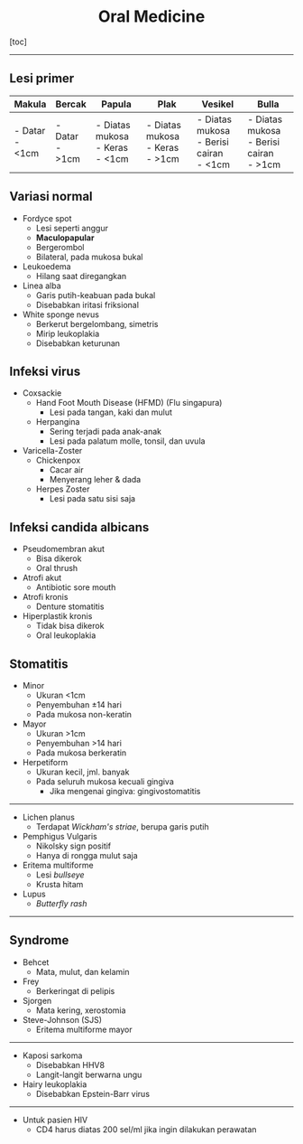 # <center>Oral Medicine</center>

[toc]

---

## Lesi primer

| Makula            | Bercak            | Papula                               | Plak                                 | Vesikel                                      | Bulla                                        |
|-------------------|-------------------|--------------------------------------|--------------------------------------|----------------------------------------------|----------------------------------------------|
| - Datar<br>- &lt;1cm | - Datar<br>- &gt;1cm | - Diatas mukosa<br>- Keras<br>- &lt;1cm | - Diatas mukosa<br>- Keras<br>- &gt;1cm | - Diatas mukosa<br>- Berisi cairan<br>- &lt;1cm | - Diatas mukosa<br>- Berisi cairan<br>- &gt;1cm |

<!-- - Makula
	- Datar
	- Ukuran &lt;1cm
- Bercak
	- Datar
	- Ukuran &gt;1cm
- Papula
	- Diatas mukosa
	- Keras
	- &lt;1cm
- Plak
	- Diatas mukosa
	- Keras
	- Ukuran &gt;1cm
- Vesikel
	- Diatas mukosa
	- Berisi cairan
	- Ukuran &lt;1cm
- Bulla
	- Diatas mukosa
	- Berisi cairan
	- Ukuran &gt;1cm -->

## Variasi normal

- Fordyce spot
	- Lesi seperti anggur
	- **Maculopapular**
	- Bergerombol
	- Bilateral, pada mukosa bukal
- Leukoedema
	- Hilang saat diregangkan
- Linea alba
	- Garis putih-keabuan pada bukal
	- Disebabkan iritasi friksional
- White sponge nevus
	- Berkerut bergelombang, simetris
	- Mirip leukoplakia
	- Disebabkan keturunan

## Infeksi virus

- Coxsackie
	- Hand Foot Mouth Disease (HFMD) (Flu singapura)
		- Lesi pada tangan, kaki dan mulut
	- Herpangina
		- Sering terjadi pada anak-anak
		- Lesi pada palatum molle, tonsil, dan uvula
- Varicella-Zoster
	- Chickenpox
		- Cacar air
		- Menyerang leher & dada
	- Herpes Zoster
		- Lesi pada satu sisi saja

## Infeksi candida albicans

- Pseudomembran akut
	- Bisa dikerok
	- Oral thrush
- Atrofi akut
	- Antibiotic sore mouth
- Atrofi kronis
	- Denture stomatitis
- Hiperplastik kronis
	- Tidak bisa dikerok
	- Oral leukoplakia

## Stomatitis

- Minor
	- Ukuran &lt;1cm
	- Penyembuhan &pm;14 hari
	- Pada mukosa non-keratin
- Mayor
	- Ukuran &gt;1cm
	- Penyembuhan &gt;14 hari
	- Pada mukosa berkeratin
- Herpetiform
	- Ukuran kecil, jml. banyak
	- Pada seluruh mukosa kecuali gingiva
		- Jika mengenai gingiva: gingivostomatitis
	 
---

- Lichen planus
	- Terdapat *Wickham's striae*, berupa garis putih
- Pemphigus Vulgaris
	- Nikolsky sign positif
	- Hanya di rongga mulut saja
- Eritema multiforme
	- Lesi *bullseye*
	- Krusta hitam
- Lupus
	- *Butterfly rash*
 
---

## Syndrome

- Behcet
	- Mata, mulut, dan kelamin
- Frey
	- Berkeringat di pelipis
- Sjorgen
	- Mata kering, xerostomia
- Steve-Johnson (SJS)
	- Eritema multiforme mayor
 
---

- Kaposi sarkoma
	- Disebabkan HHV8
	- Langit-langit berwarna ungu
- Hairy leukoplakia
	- Disebabkan Epstein-Barr virus
 
--- 

- Untuk pasien HIV
	- CD4 harus diatas 200 sel/ml jika ingin dilakukan perawatan